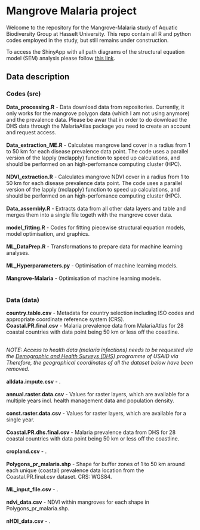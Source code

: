 # Mangrove Malaria project

Welcome to the repository for the Mangrove-Malaria study of Aquatic Biodiversity Group at Hasselt University. This repo contain all R and python codes employed in the study, but still remains under construction.

To access the ShinyApp with all path diagrams of the structural equation model (SEM) analysis please follow <a href="https://github.com/HU-AquaticBiodiversity/Mangrove-Malaria_Study/tree/main/src/Mangrove-Malaria_ShinyApp">this link</a>.

## Data description
### Codes (src)
<b>Data_processing.R</b> - Data download data from repositories. Currently, it only works for the mangrove polygon data (which I am not using anymore) and the prevalence data. Please be awar that in order to do download the DHS data through the MalariaAtlas package you need to create an account and request access.</br></br>
<b>Data_extraction_ME.R</b> - Calculates mangrove land cover in a radius from 1 to 50 km for each disease prevalence data point. The code uses a parallel version of the lapply (mclapply) function to speed up calculations, and should be performed on an high-perfomance computing cluster (HPC).</br></br>
<b>NDVI_extraction.R</b> - Calculates mangrove NDVI cover in a radius from 1 to 50 km for each disease prevalence data point. The code uses a parallel version of the lapply (mclapply) function to speed up calculations, and should be performed on an high-perfomance computing cluster (HPC).</br></br>
<b>Data_assembly.R</b> - Extracts data from all other data layers and table and merges them into a single file togeth with the mangrove cover data.</br></br>
<b>model_fitting.R</b> - Codes for fitting piecewise structural equation models, model optimisation, and graphics.</br></br>
<b>ML_DataPrep.R</b> - Transformations to prepare data for machine learning analyses.</br></br>
<b>ML_Hyperparameters.py</b> - Optimisation of machine learning models.</br></br>
<b>Mangrove-Malaria</b> - Optimisation of machine learning models.</br></br>

### Data (data)
<b>country.table.csv</b> - Metadata for country selection including ISO codes and appropriate coordinate reference system (CRS).</br>
<b>Coastal.PR.final.csv</b> - Malaria prevalence data from MalariaAtlas for 28 coastal countries with data point being 50 km or less off the coastline.</br></br>

<i>NOTE: Access to health data (malaria infections) needs to be requested via the <a href="https://www.dhsprogram.com">Demographic and Health Surveys (DHS)</a> programme of USAID via </br>
Therefore, the geographical coordinates of all the dataset below have been removed.</i>
</br></br>
<b>alldata.impute.csv</b> - .</br></br>
<b>annual.raster.data.csv</b> - Values for raster layers, which are available for a multiple years incl. health management data and population density.</br></br>
<b>const.raster.data.csv</b> - Values for raster layers, which are available for a single year.</br></br>
<b>Coastal.PR.dhs.final.csv</b> - Malaria prevalence data from DHS for 28 coastal countries with data point being 50 km or less off the coastline.</br></br>
<b>cropland.csv</b> - .</br></br>
<b>Polygons_pr_malaria.shp</b> - Shape for buffer zones of 1 to 50 km around each unique (coastal) prevalence data location from the Coastal.PR.final.csv dataset. CRS: WGS84.</br></br>
<b>ML_input_file.csv</b> - .</br></br>
<b>ndvi_data.csv</b> - NDVI within mangroves for each shape in Polygons_pr_malaria.shp.</br></br>
<b>nHDI_data.csv</b> - .</br></br>

